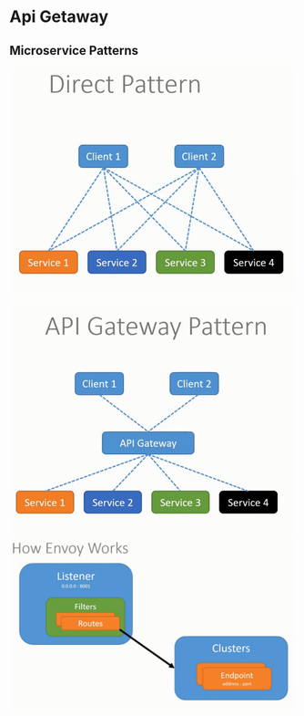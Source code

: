 # Api Getaway

## Microservice Patterns

![alt text](images/direct-pattern.png)

![alt text](images/api-getway-pattern.png)
![alt text](images/how-envoy-works.png)
